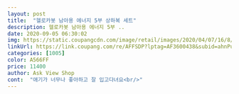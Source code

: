 ```yaml
---
layout: post 
title:  "헬로카봇 남아용 에너지 5부 상하복 세트" 
description: 헬로카봇 남아용 에너지 5부 ..
date: 2020-09-05 06:30:02 
img: https://static.coupangcdn.com/image/retail/images/2020/04/07/16/8/a62de378-71fb-4ab8-989a-c8912038dc62.jpg 
linkUrl: https://link.coupang.com/re/AFFSDP?lptag=AF3600438&subid=ahnPublicAsk&pageKey=1436236107&itemId=2479050505&vendorItemId=70472377708&traceid=V0-113-0ba2684931ccc11f 
categories: [1005] 
color: A566FF 
price: 11400 
author: Ask View Shop 
cont:  "애기가 너무나 좋아하고 잘 입고다녀요<br/>" 
---
```

